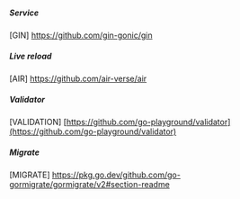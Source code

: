 
##### Service

[GIN]
https://github.com/gin-gonic/gin

##### Live reload
[AIR]
https://github.com/air-verse/air

##### Validator

[VALIDATION]
[https://github.com/go-playground/validator](https://github.com/go-playground/validator)

##### Migrate
[MIGRATE]
https://pkg.go.dev/github.com/go-gormigrate/gormigrate/v2#section-readme